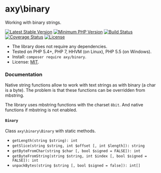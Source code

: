 # axy\binary

Working with binary strings.

[![Latest Stable Version](https://img.shields.io/packagist/v/axy/binary.svg?style=flat-square)](https://packagist.org/packages/axy/binary)
[![Minimum PHP Version](https://img.shields.io/badge/php-%3E%3D%205.4-8892BF.svg?style=flat-square)](https://php.net/)
[![Build Status](https://img.shields.io/travis/axypro/binary/master.svg?style=flat-square)](https://travis-ci.org/axypro/binary)
[![Coverage Status](https://coveralls.io/repos/axypro/binary/badge.svg?branch=master&service=github)](https://coveralls.io/github/axypro/binary?branch=master)
[![License](https://poser.pugx.org/axy/binary/license)](LICENSE)

* The library does not require any dependencies.
* Tested on PHP 5.4+, PHP 7, HHVM (on Linux), PHP 5.5 (on Windows).
* Install: `composer require axy/binary`.
* License: [MIT](LICENSE).

### Documentation

Native string functions allow to work with text strings as with binary (a char is a byte).
The problem is that these functions can be overridden from mbstring.

The library uses mbstring functions with the charset `8bit`.
And native functions if mbstring is not enabled.

#### `Binary`

Class `axy\binary\Binary` with static methods.

* `getLength(string $string): int`
* `getSlice(string $string, int $offset [, int $length]): string`
* `getByteFromChar(string $char [, bool $signed = FALSE]): int`
* `getByteFromString(string $string, int $index [, bool $signed = FALSE]): int`
* `unpackBytes(string $string [, bool $signed = false]): int[]`
